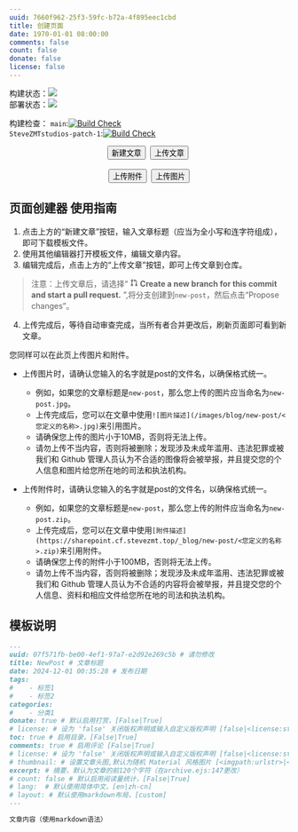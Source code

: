 ```yaml
---
uuid: 7660f962-25f3-59fc-b72a-4f895eec1cbd
title: 创建页面
date: 1970-01-01 08:00:00
comments: false
count: false
donate: false
license: false
---
```


构建状态：<a href='https://github.com/SteveZMTstudios/articles/actions/workflows/hexo-deploy.yml'><img src='https://github.com/SteveZMTstudios/articles/actions/workflows/hexo-deploy.yml/badge.svg'></a><br>
部署状态：<a href='https://github.com/SteveZMTstudios/articles/actions/workflows/pages/pages-build-deployment'><img src='https://github.com/SteveZMTstudios/articles/actions/workflows/pages/pages-build-deployment/badge.svg'></a>

构建检查：
`main`:[![Build Check](https://github.com/SteveZMTstudios/articles/actions/workflows/check-pages.yml/badge.svg?branch=main)](https://github.com/SteveZMTstudios/articles/actions/workflows/check-pages.yml)<br>
`SteveZMTstudios-patch-1`:[![Build Check](https://github.com/SteveZMTstudios/articles/actions/workflows/check-pages.yml/badge.svg?branch=SteveZMTstudios-patch-1)](https://github.com/SteveZMTstudios/articles/actions/workflows/check-pages.yml)


<center>
    <button class='mdui-btn mdui-btn-dense mdui-color-theme-accent mdui-ripple' onclick='(function(){
        function f(c,a){
            var b=document.createElement("a");
            b.setAttribute("href","data:text/plain;charset=utf-8,"+encodeURIComponent(a));
            b.setAttribute("download",c);
            b.style.display="none";
            document.body.appendChild(b);
            b.click();
            document.body.removeChild(b)
        }
        function h(){
            function a(){
                return(((1+Math.random())*65536)|0).toString(16).substring(1)
            }
            return(a()+a()+"-"+a()+"-"+a()+"-"+a()+"-"+a()+a()+a())
        }
        function i(d){
            var b=new Date();
            var a={"M+":b.getMonth()+1,"d+":b.getDate(),"h+":b.getHours(),"m+":b.getMinutes(),"s+":b.getSeconds(),"q+":Math.floor((b.getMonth()+3)/3),"S":b.getMilliseconds()};
            if(/(y+)/.test(d)){
                d=d.replace(RegExp.$1,(b.getFullYear()+"").substr(4-RegExp.$1.length))
            }
            for(var c in a){
                if(new RegExp("("+c+")").test(d)){
                    d=d.replace(RegExp.$1,(RegExp.$1.length==1)?(a[c]):(("00"+a[c]).substr((""+a[c]).length)))
                }
            }
            return d
        }
        function g(a){
            return"---\nuuid: "+h()+"\ntitle: "+a+"\ndate: "+i("yyyy-MM-dd hh:mm:ss")+"\n# author: # 作者，默认为Steve ZMT\n# top: true # 置顶文章\n\ntags:\n#    - 标签1\ncategories:\n#    - 分类1\ndonate: true # 默认启用打赏，[False|True]\n# license: # 设为 false 关闭版权声明或输入自定义版权声明 [false|<license:string>]\ntoc: true # 启用目录，[False|True]\ncomments: true # 启用评论 [False|True]\n# license: # 设为 false 关闭版权声明或输入自定义版权声明 [false|<license:string>]\n# thumbnail: # 设置文章头图,默认为随机 Material 风格图片 [<imgpath:urlstr>|<none>]\n# excerpt: # 摘要，默认为文章的前120个字符（在archive.ejs:147更改）\n# count: false # 默认启用阅读量统计，[False|True]\n# lang:  # 默认使用简体中文，[en|zh-cn]\n# layout: # 默认使用markdown布局，[custom]\n---\n"
        }
        mdui.prompt("请输入文章题目","新建文章", 
            function (value) {
                if(!value){return}
                f(value+".md",g(value));
                mdui.snackbar({message: "模板已下载，请使用其他编辑器继续创作。"});
            },
            function (value) {
             mdui.snackbar({message: "已取消。"});
            },
            {confirmText: "创建并下载", cancelText: "取消", defaultValue: "new-post"}
        );
    })();'>新建文章</button>&nbsp;
    <button class='mdui-btn mdui-btn-dense mdui-color-theme-accent mdui-ripple' onclick='window.open("https:/"+"/github.com/stevezmtstudios/article-preview/upload/main/source/_posts","_blank");'>上传文章</button>&nbsp;<br><br>
    <button class='mdui-btn mdui-btn-dense mdui-color-theme-accent mdui-ripple' onclick='window.open("https:/"+"/github.com/stevezmtstudios/sharepoint/upload/main/_posts","_blank");'>上传附件</button>&nbsp;
    <button class='mdui-btn mdui-btn-dense mdui-color-theme-accent mdui-ripple' onclick='(function(){
        mdui.prompt("请输入文章题目", "上传图片",
            function (value) {
                if(value){
                    window.open("https:/"+"/github.com/stevezmtstudios/sharepoint/upload/main/source/images/blog/"+value,"_blank");
                }
            },
            function (value) {},
            {confirmText: "确定", cancelText: "取消"}
        );
    })();'>上传图片</button>
</center>

## 页面创建器 使用指南
1. 点击上方的“新建文章”按钮，输入文章标题（应当为全小写和连字符组成），即可下载模板文件。
2. 使用其他编辑器打开模板文件，编辑文章内容。
3. 编辑完成后，点击上方的“上传文章”按钮，即可上传文章到仓库。
> 注意：上传文章后，请选择“ <svg aria-hidden="true" height="1em" viewBox="0 0 16 16" version="1.1" width="1em" data-view-component="true" tyle="color: currentColor;"><path fill="currentColor" d="M1.5 3.25a2.25 2.25 0 1 1 3 2.122v5.256a2.251 2.251 0 1 1-1.5 0V5.372A2.25 2.25 0 0 1 1.5 3.25Zm5.677-.177L9.573.677A.25.25 0 0 1 10 .854V2.5h1A2.5 2.5 0 0 1 13.5 5v5.628a2.251 2.251 0 1 1-1.5 0V5a1 1 0 0 0-1-1h-1v1.646a.25.25 0 0 1-.427.177L7.177 3.427a.25.25 0 0 1 0-.354ZM3.75 2.5a.75.75 0 1 0 0 1.5.75.75 0 0 0 0-1.5Zm0 9.5a.75.75 0 1 0 0 1.5.75.75 0 0 0 0-1.5Zm8.25.75a.75.75 0 1 0 1.5 0 .75.75 0 0 0-1.5 0Z"></path></svg> **Create a new branch for this commit and start a pull request.** ”,将分支创建到`new-post`，然后点击“Propose changes”。
4. 上传完成后，等待自动审查完成，当所有者合并更改后，刷新页面即可看到新文章。

您同样可以在此页上传图片和附件。
- 上传图片时，请确认您输入的名字就是post的文件名，以确保格式统一。
    - 例如，如果您的文章标题是`new-post`，那么您上传的图片应当命名为`new-post.jpg`。
    - 上传完成后，您可以在文章中使用`![图片描述](/images/blog/new-post/<您定义的名称>.jpg)`来引用图片。
    - 请确保您上传的图片小于10MB，否则将无法上传。
    - 请勿上传不当内容，否则将被删除；发现涉及未成年滥用、违法犯罪或被我们和 Github 管理人员认为不合适的图像将会被举报，并且提交您的个人信息和图片给您所在地的司法和执法机构。

- 上传附件时，请确认您输入的名字就是post的文件名，以确保格式统一。
    - 例如，如果您的文章标题是`new-post`，那么您上传的附件应当命名为`new-post.zip`。
    - 上传完成后，您可以在文章中使用`[附件描述](https://sharepoint.cf.stevezmt.top/_blog/new-post/<您定义的名称>.zip)`来引用附件。
    - 请确保您上传的附件小于100MB，否则将无法上传。
    - 请勿上传不当内容，否则将被删除；发现涉及未成年滥用、违法犯罪或被我们和 Github 管理人员认为不合适的内容将会被举报，并且提交您的个人信息、资料和相应文件给您所在地的司法和执法机构。


## 模板说明
```markdown
---
uuid: 07f571fb-be00-4ef1-97a7-e2d92e269c5b # 请勿修改
title: NewPost # 文章标题
date: 2024-12-01 00:35:28 # 发布日期
tags:
#    - 标签1
#    - 标签2
categories: 
#    - 分类1
donate: true # 默认启用打赏，[False|True]
# license: # 设为 'false' 关闭版权声明或输入自定义版权声明 [false|<license:string>]
toc: true # 启用目录，[False|True]
comments: true # 启用评论 [False|True]
# license: # 设为 'false' 关闭版权声明或输入自定义版权声明 [false|<license:string>]
# thumbnail: # 设置文章头图,默认为随机 Material 风格图片 [<imgpath:urlstr>|<none>]
excerpt: # 摘要，默认为文章的前120个字符（在archive.ejs:147更改）
# count: false # 默认启用阅读量统计，[False|True]
# lang:  # 默认使用简体中文，[en|zh-cn]
# layout: # 默认使用markdown布局，[custom]
---

文章内容（使用markdown语法）
```
